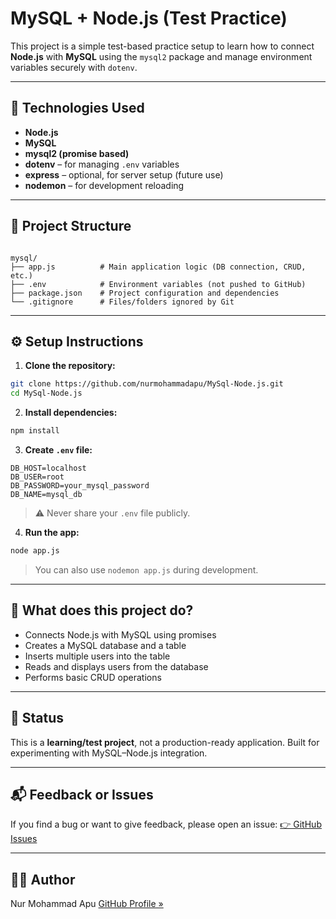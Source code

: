 # MySQL + Node.js (Test Practice)

This project is a simple test-based practice setup to learn how to connect **Node.js** with **MySQL** using the `mysql2` package and manage environment variables securely with `dotenv`.

---

## 🔧 Technologies Used

- **Node.js**
- **MySQL**
- **mysql2 (promise based)**
- **dotenv** – for managing `.env` variables
- **express** – optional, for server setup (future use)
- **nodemon** – for development reloading

---

## 📁 Project Structure

```

mysql/
├── app.js          # Main application logic (DB connection, CRUD, etc.)
├── .env            # Environment variables (not pushed to GitHub)
├── package.json    # Project configuration and dependencies
└── .gitignore      # Files/folders ignored by Git

````

---

## ⚙️ Setup Instructions

1. **Clone the repository:**

```bash
git clone https://github.com/nurmohammadapu/MySql-Node.js.git
cd MySql-Node.js
````

2. **Install dependencies:**

```bash
npm install
```

3. **Create `.env` file:**

```env
DB_HOST=localhost
DB_USER=root
DB_PASSWORD=your_mysql_password
DB_NAME=mysql_db
```

> ⚠️ Never share your `.env` file publicly.

4. **Run the app:**

```bash
node app.js
```

> You can also use `nodemon app.js` during development.

---

## 🧪 What does this project do?

* Connects Node.js with MySQL using promises
* Creates a MySQL database and a table
* Inserts multiple users into the table
* Reads and displays users from the database
* Performs basic CRUD operations

---

## 🚧 Status

This is a **learning/test project**, not a production-ready application.
Built for experimenting with MySQL–Node.js integration.

---

## 📬 Feedback or Issues

If you find a bug or want to give feedback, please open an issue:
[👉 GitHub Issues](https://github.com/nurmohammadapu/MySql-Node.js/issues)

---

## 🧑‍💻 Author

Nur Mohammad Apu
[GitHub Profile »](https://github.com/nurmohammadapu)
